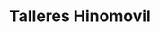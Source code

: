 ---
title: "Talleres Hinomovil"
url: /hinojosa-del-duque/talleres-hinomovil/
shop: reparación de automóviles
---